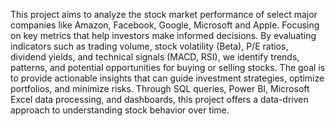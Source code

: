 This project aims to analyze the stock market performance of select major companies like Amazon, Facebook, Google, Microsoft and Apple. Focusing on key metrics that help investors make informed decisions.
 By evaluating indicators such as trading volume, stock volatility (Beta), P/E ratios, dividend yields, and technical signals (MACD, RSI), we identify trends, patterns, and potential opportunities for buying or selling stocks. 
The goal is to provide actionable insights that can guide investment strategies, optimize portfolios, and minimize risks. Through SQL queries, Power BI, Microsoft Excel data processing, and dashboards, this project offers a data-driven approach to understanding stock behavior over time.
